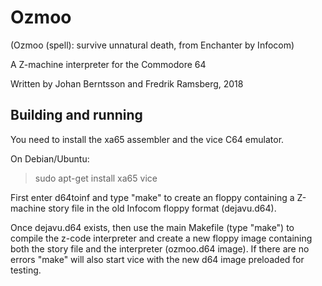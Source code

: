 Ozmoo
=======
(Ozmoo (spell): survive unnatural death, from Enchanter by Infocom)

A Z-machine interpreter for the Commodore 64 

Written by Johan Berntsson and Fredrik Ramsberg, 2018

Building and running
-----

You need to install the xa65 assembler and the vice C64 emulator.

On Debian/Ubuntu:
> sudo apt-get install xa65 vice

First enter d64toinf and type "make" to create an floppy containing a
Z-machine story file in the old Infocom floppy format (dejavu.d64).

Once dejavu.d64 exists, then use the main Makefile (type "make") to
compile the z-code interpreter and create a new floppy image containing
both the story file and the interpreter (ozmoo.d64 image). If there
are no errors "make" will also start vice with the new d64 image preloaded
for testing.

